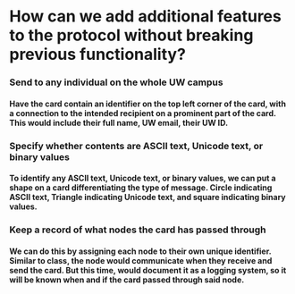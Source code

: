 # How can we add additional features to the protocol without breaking previous functionality?

### Send to any individual on the whole UW campus
#### Have the card contain an identifier on the top left corner of the card, with a connection to the intended recipient on a prominent part of the card. This would include their full name, UW email, their UW ID.

### Specify whether contents are ASCII text, Unicode text, or binary values
#### To identify any ASCII text, Unicode text, or binary values, we can put a shape on a card differentiating the type of message. Circle indicating ASCII text, Triangle indicating Unicode text, and square indicating binary values.

### Keep a record of what nodes the card has passed through
#### We can do this by assigning each node to their own unique identifier. Similar to class, the node would communicate when they receive and send the card. But this time, would document it as a logging system, so it will be known when and if the card passed through said node.
